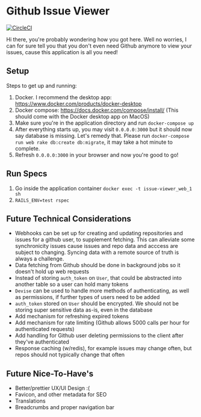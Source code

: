 # Github Issue Viewer

[![CircleCI](https://circleci.com/gh/dfan1028/issue-viewer.svg?style=svg)](https://circleci.com/gh/dfan1028/issue-viewer)

Hi there, you're probably wondering how you got here. Well no worries, I can for sure tell you that you don't even need Github anymore to view your issues, cause this application is all you need!

## Setup

Steps to get up and running:
1. Docker. I recommend the desktop app: https://www.docker.com/products/docker-desktop
2. Docker compose: https://docs.docker.com/compose/install/ (This should come with the Docker desktop app on MacOS)
3. Make sure you're in the application directory and run `docker-compose up`
4. After everything starts up, you may visit `0.0.0.0:3000` but it should now say database is missing. Let's remedy that. Please run `docker-compose run web rake db:create db:migrate`, it may take a hot minute to complete.
5. Refresh `0.0.0.0:3000` in your browser and now you're good to go!

## Run Specs

1. Go inside the application container `docker exec -t issue-viewer_web_1 sh`
2. `RAILS_ENV=test rspec`

## Future Technical Considerations

- Webhooks can be set up for creating and updating repositories and issues for a github user, to supplement fetching. This can alleviate some synchronicity issues cause issues and repo data and acccess are subject to changing. Syncing data with a remote source of truth is always a challenge.
- Data fetching from Github should be done in background jobs so it doesn't hold up web requests
- Instead of storing `auth_token` on `User`, that could be abstracted into another table so a user can hold many tokens
- `Devise` can be used to handle more methods of authenticating, as well as permissions, if further types of users need to be added
- `auth_token` stored on `User` should be encrypted. We should not be storing super sensitive data as-is, even in the database
- Add mechanism for refreshing expired tokens
- Add mechanism for rate limiting (Github allows 5000 calls per hour for authenticated requests)
- Add handling for Github user deleting permissions to the client after they've authenticated
- Response caching (w/redis), for example issues may change often, but repos should not typically change that often

## Future Nice-To-Have's

- Better/prettier UX/UI Design :(
- Favicon, and other metadata for SEO
- Translations
- Breadcrumbs and proper navigation bar
